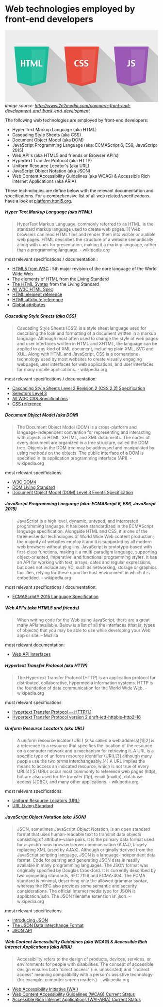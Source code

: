 # Web technologies employed by front-end developers

![](../images/web-tech-employed.jpg "http://www.2n2media.com/compare-front-end-development-and-back-end-development")
<cite> image source: <a href="http://www.2n2media.com/compare-front-end-development-and-back-end-development">http://www.2n2media.com/compare-front-end-development-and-back-end-development</a> </cite>

The following web technologies are employed by front-end developers:

* Hyper Text Markup Language (aka HTML)
* Cascading Style Sheets (aka CSS)
* Document Object Model (aka DOM)
* JavaScript Programming Language (aka: ECMAScript 6, ES6, JavaScript 2015)
* Web API's (aka HTML5 and friends or Browser API's)
* Hypertext Transfer Protocol (aka HTTP)
* Uniform Resource Locator's (aka URL)
* JavaScript Object Notation (aka JSON)
* Web Content Accessibility Guidelines (aka WCAG) & Accessible Rich Internet Applications (aka ARIA)

These technologies are define below with the relevant documentation and specifications. For a comprehensive list of all web related specifications have a look at [platform.html5.org](https://platform.html5.org/).

##### Hyper Text Markup Language (aka HTML)

> HyperText Markup Language, commonly referred to as HTML, is the standard markup language used to create web pages.[1] Web browsers can read HTML files and render them into visible or audible web pages. HTML describes the structure of a website semantically along with cues for presentation, making it a markup language, rather than a programming language. - wikipedia.org

most relevant specifications / documentation :

* [HTML5 from W3C](http://www.w3.org/TR/html5/) : 5th major revision of the core language of the World Wide Web
* [The elements of HTML from the Living Standard](https://html.spec.whatwg.org/multipage/semantics.html#semantics)
* [The HTML Syntax](https://html.spec.whatwg.org/multipage/syntax.html#syntax) from the Living Standard
* [All W3C HTML Spec](http://www.w3.org/standards/techs/html#w3c_all)
* [HTML element reference](https://developer.mozilla.org/en-US/docs/Web/HTML/Element)
* [HTML attribute reference](https://developer.mozilla.org/en-US/docs/Web/HTML/Attributes)
* [Global attributes](https://developer.mozilla.org/en-US/docs/Web/HTML/Global_attributes)

##### Cascading Style Sheets (aka CSS)

> Cascading Style Sheets (CSS) is a style sheet language used for describing the look and formatting of a document written in a markup language. Although most often used to change the style of web pages and user interfaces written in HTML and XHTML, the language can be applied to any kind of XML document, including plain XML, SVG and XUL. Along with HTML and JavaScript, CSS is a cornerstone technology used by most websites to create visually engaging webpages, user interfaces for web applications, and user interfaces for many mobile applications. - wikipedia.org

most relevant specifications / documentation:

* [Cascading Style Sheets Level 2 Revision 2 (CSS 2.2) Specification](https://drafts.csswg.org/css2/)
* [Selectors Level 3](http://www.w3.org/TR/css3-selectors/)
* [All W3C CSS Specifications](http://www.w3.org/Style/CSS/current-work#roadmap)
* [CSS reference](https://developer.mozilla.org/en-US/docs/Web/CSS/Reference)

##### Document Object Model (aka DOM)

> The Document Object Model (DOM) is a cross-platform and language-independent convention for representing and interacting with objects in HTML, XHTML, and XML documents. The nodes of every document are organized in a tree structure, called the DOM tree. Objects in the DOM tree may be addressed and manipulated by using methods on the objects. The public interface of a DOM is specified in its application programming interface (API). - wikipedia.org

most relevant specifications:

* [W3C DOM4](http://www.w3.org/TR/2014/WD-dom-20140204/)
* [DOM Living Standard](https://dom.spec.whatwg.org/)
* [Document Object Model (DOM) Level 3 Events Specification](http://www.w3.org/TR/2013/WD-DOM-Level-3-Events-20131105/)

##### JavaScript Programming Language (aka: ECMAScript 6, ES6, JavaScript 2015)

> JavaScript is a high level, dynamic, untyped, and interpreted programming language. It has been standardized in the ECMAScript language specification. Alongside HTML and CSS, it is one of the three essential technologies of World Wide Web content production; the majority of websites employ it and it is supported by all modern web browsers without plug-ins. JavaScript is prototype-based with first-class functions, making it a multi-paradigm language, supporting object-oriented, imperative, and functional programming styles. It has an API for working with text, arrays, dates and regular expressions, but does not include any I/O, such as networking, storage or graphics facilities, relying for these upon the host environment in which it is embedded. - wikipedia.org

most relevant specifications / documentation:

* [ECMAScript® 2015 Language Specification](http://www.ecma-international.org/ecma-262/6.0/)

##### Web API's (aka HTML5 and friends)

> When writing code for the Web using JavaScript, there are a great many APIs available. Below is a list of all the interfaces (that is, types of objects) that you may be able to use while developing your Web app or site. - Mozilla

most relevant documentation:

* [Web API Interfaces](https://developer.mozilla.org/en-US/docs/Web/API)

##### Hypertext Transfer Protocol (aka HTTP)

> The Hypertext Transfer Protocol (HTTP) is an application protocol for distributed, collaborative, hypermedia information systems. HTTP is the foundation of data communication for the World Wide Web. - wikipedia.org

most relevant specifications:

* [Hypertext Transfer Protocol -- HTTP/1.1](https://tools.ietf.org/html/rfc2616)
* [Hypertext Transfer Protocol version 2 draft-ietf-httpbis-http2-16](https://tools.ietf.org/html/draft-ietf-httpbis-http2-16)

##### Uniform Resource Locator's (aka URL)

> A uniform resource locator (URL) (also called a web address)[1][2] is a reference to a resource that specifies the location of the resource on a computer network and a mechanism for retrieving it. A URL is a specific type of uniform resource identifier (URI),[3] although many people use the two terms interchangeably.[4] A URL implies the means to access an indicated resource, which is not true of every URI.[4][5] URLs occur most commonly to reference web pages (http), but are also used for file transfer (ftp), email (mailto), database access (JDBC), and many other applications. - wikipedia.org

most relevant specifications:

* [Uniform Resource Locators (URL)](http://www.w3.org/Addressing/URL/url-spec.txt)
* [URL Living Standard](https://url.spec.whatwg.org/)

##### JavaScript Object Notation (aka JSON)

> JSON, sometimes JavaScript Object Notation, is an open standard format that uses human-readable text to transmit data objects consisting of attribute–value pairs. It is the primary data format used for asynchronous browser/server communication (AJAJ), largely replacing XML (used by AJAX). Although originally derived from the JavaScript scripting language, JSON is a language-independent data format. Code for parsing and generating JSON data is readily available in many programming languages. The JSON format was originally specified by Douglas Crockford. It is currently described by two competing standards, RFC 7159 and ECMA-404. The ECMA standard is minimal, describing only the allowed grammar syntax, whereas the RFC also provides some semantic and security considerations. The official Internet media type for JSON is application/json. The JSON filename extension is .json. - wikipedia.org

most relevant specifications:

* [Introducing JSON](http://json.org/)
* [The JSON Data Interchange Format](http://www.ecma-international.org/publications/files/ECMA-ST/ECMA-404.pdf)
* [JSON API](http://jsonapi.org/)

##### Web Content Accessibility Guidelines (aka WCAG) & Accessible Rich Internet Applications (aka ARIA)

> Accessibility refers to the design of products, devices, services, or environments for people with disabilities. The concept of accessible design ensures both “direct access” (i.e. unassisted) and "indirect access" meaning compatibility with a person's assistive technology (for example, computer screen readers). - wikipedia.org

* [Web Accessibility Initiative (WAI)](http://www.w3.org/WAI/)
* [Web Content Accessibility Guidelines (WCAG) Current Status](http://www.w3.org/standards/techs/wcag#w3c_all)
* [Accessible Rich Internet Applications (WAI-ARIA) Current Status](http://www.w3.org/standards/techs/aria#w3c_all)


